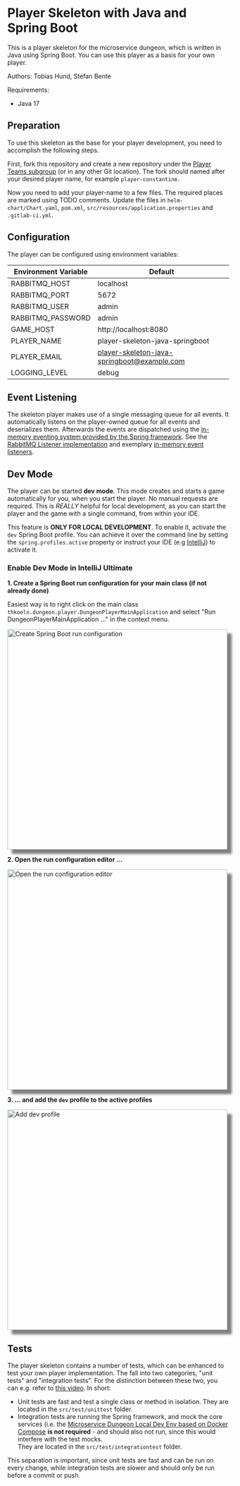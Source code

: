 # Player Skeleton with Java and Spring Boot

This is a player skeleton for the microservice dungeon, which is written in Java using Spring Boot.
You can use this player as a basis for your own player. 

Authors: Tobias Hund, Stefan Bente

Requirements:
- Java 17

## Preparation

To use this skeleton as the base for your player development, you need to accomplish the following steps.

First, fork this repository and create a new repository under 
the [Player Teams subgroup](https://gitlab.com/the-microservice-dungeon/player-teams) (or in any other Git location).
The fork should named after your desired player name, for example `player-constantine`.

Now you need to add your player-name to a few files. The required places are marked using TODO comments.
Update the files in `helm-chart/Chart.yaml`, `pom.xml`, `src/resources/application.properties` and `.gitlab-ci.yml`.


## Configuration

The player can be configured using environment variables:

| Environment Variable | Default                                      |
|----------------------|----------------------------------------------|
| RABBITMQ_HOST        | localhost                                    |
| RABBITMQ_PORT        | 5672                                         |
| RABBITMQ_USER        | admin                                        |
| RABBITMQ_PASSWORD    | admin                                        |
| GAME_HOST            | http://localhost:8080                        |
| PLAYER_NAME          | player-skeleton-java-springboot              |
| PLAYER_EMAIL         | player-skeleton-java-springboot@example.com  |
| LOGGING_LEVEL        | debug                                        |


## Event Listening

The skeleton player makes use of a single messaging queue for all events. It automatically listens
on the player-owned queue for all events and deserializes them. Afterwards the events are dispatched
using the [in-memory eventing system provided by the Spring framework](https://docs.spring.io/spring-framework/reference/core/beans/context-introduction.html).
See the [RabbitMQ Listener implementation](src/main/java/thkoeln/dungeon/player/player/application/PlayerEventListener.java)
and exemplary [in-memory event listeners](src/main/java/thkoeln/dungeon/player/game/application/GameEventListener.java).

## Dev Mode

The player can be started **dev mode**. This mode creates and starts a game automatically for you, when you 
start the player. No manual requests are required. This is _REALLY_ helpful for local development, as 
you can start the player and the game with a single command, from within your IDE.

This feature is **ONLY FOR LOCAL DEVELOPMENT**. To enable it, activate the `dev` Spring Boot profile. 
You can achieve it over the command line by setting the `spring.profiles.active` property or 
instruct your IDE (e.g [IntelliJ](https://www.jetbrains.com/help/idea/run-debug-configuration-spring-boot.html#modify-options)) to activate it. 

### Enable Dev Mode in IntelliJ Ultimate

**1. Create a Spring Boot run configuration for your main class (if not already done)**

Easiest way is to right click on the main class `thkoeln.dungeon.player.DungeonPlayerMainApplication` 
and select "Run DungeonPlayerMainApplication ..." in the context menu.
 
<img src="https://the-microservice-dungeon.gitlab.io/docs/images/activate-dev-mode0.png" alt="Create Spring Boot run configuration" style="width: 500px; box-shadow: 10px 10px 5px grey;">


**2. Open the run configuration editor ...**

<img src="https://the-microservice-dungeon.gitlab.io/docs/images/activate-dev-mode1.png" alt="Open the run configuration editor" style="width: 500px; box-shadow: 10px 10px 5px grey;">



**3. ... and add the `dev` profile to the active profiles**

<img src="https://the-microservice-dungeon.gitlab.io/docs/images/activate-dev-mode2.jpg" alt="Add dev profile" style="width: 500px; box-shadow: 10px 10px 5px grey;">


## Tests

The player skeleton contains a number of tests, which can be enhanced to test your own player implementation.
The fall into two categories, "unit tests" and "integration tests". For the distinction between these two, 
you can e.g. refer to [this video](https://www.youtube.com/watch?v=z0r5XqPk8jA). In short:

- Unit tests are fast and test a single class or method in isolation. They are located in the `src/test/unittest` folder.
- Integration tests are running the Spring framework, and mock the core services (i.e. the
  [Microservice Dungeon Local Dev Env based on Docker Compose](https://gitlab.com/the-microservice-dungeon/devops-team/local-dev-environment)
  **is not required** - and should also not run, since this would interfere with the test mocks.  
  They are located in the `src/test/integrationtest` folder.

This separation is important, since unit tests are fast and can be run on every change, while integration tests
are slower and should only be run before a commit or push.

